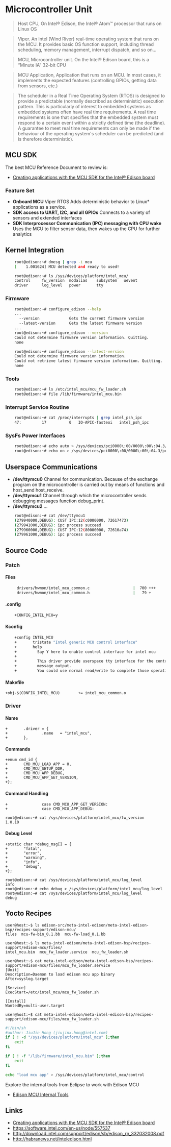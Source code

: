 Microcontroller Unit
==

> Host CPU, On Intel® Edison, the Intel® Atom™ processor that runs on Linux OS

> Viper. An Intel (Wind River) real-time operating system that runs on the MCU. It provides basic OS function support, including thread scheduling, memory management, interrupt dispatch, and so on...

> MCU, Microcontroller unit. On the Intel® Edison board, this is a “Minute IA” 32-bit CPU

> MCU Application, Application that runs on an MCU. In most cases, it implements the expected features (controlling GPIOs, getting data from sensors, etc.)

> The scheduler in a Real Time Operating System (RTOS) is designed to provide a predictable (normally described as deterministic) execution pattern. This is particularly of interest to embedded systems as embedded systems often have real time requirements. A real time requirements is one that specifies that the embedded system must respond to a certain event within a strictly defined time (the deadline). A guarantee to meet real time requirements can only be made if the behaviour of the operating system's scheduler can be predicted (and is therefore deterministic).

## MCU SDK

The best MCU Reference Document to review is:

- [Creating applications with the MCU SDK for the Intel® Edison board](https://software.intel.com/en-us/creating-applications-with-mcu-sdk-for-intel-edison-board)

### Feature Set

- **Onboard MCU** Viper RTOS Adds deterministic behavior to Linux* applications as a service. 
- **SDK access to UART, I2C, and all GPIOs** Connects to a variety of sensors and extended interfaces
- **SDK Interprocessor Communication (IPC) messaging with CPU wake** Uses the MCU to filter sensor data, then wakes up the CPU for further analytics

## Kernel Integration

```sh
    root@edison:~# dmesg | grep -i mcu
    [    1.001624] MCU detected and ready to used!

    root@edison:~# ls /sys/devices/platform/intel_mcu/ 
    control     fw_version  modalias    subsystem   uevent
    driver      log_level   power       tty
```

### Firmware

```sh
    root@edison:~# configure_edison --help
    ...
      --version             Gets the current firmware version
      --latest-version      Gets the latest firmware version
    ...
    root@edison:~# configure_edison --version
    Could not determine firmware version information. Quitting.
    none

    root@edison:~# configure_edison --latest-version
    Could not determine firmware version information.
    Could not retrieve latest firmware version information. Quitting.
    none
```

### Tools

```sh
    root@edison:~# ls /etc/intel_mcu/mcu_fw_loader.sh
    root@edison:~# file /lib/firmware/intel_mcu.bin
```

### Interrupt Service Routine

```sh
    root@edison:~# cat /proc/interrupts | grep intel_psh_ipc
    47:         17          0   IO-APIC-fasteoi   intel_psh_ipc
```

### SysFs Power Interfaces

```sh
    root@edison:~# echo auto > /sys/devices/pci0000\:00/0000\:00\:04.3/power/control
    root@edison:~# echo on > /sys/devices/pci0000\:00/0000\:00\:04.3/power/control
```

## Userspace Communications

- __/dev/ttymcu0__ Channel for communication. Because of the exchange program on the microcontroller is carried out by means of functions and host_send host_receive.
- __/dev/ttymcu1__ Channel through which the microcontroller sends debugging messages function debug_print.
- __/dev/ttymcu2__ ...

```sh
    root@edison:~# cat /dev/ttymcu1
    (279940000,DEBUG): CUST IPC:12(c0000000, 72617473)
    (279941000,DEBUG): ipc process succeed
    (279960000,DEBUG): CUST IPC:12(80000000, 72610a74)
    (279961000,DEBUG): ipc process succeed
```

## Source Code

### Patch

#### Files

```sh
     drivers/hwmon/intel_mcu_common.c                   |  700 +++
     drivers/hwmon/intel_mcu_common.h                   |   79 +
```

#### .config

```sh
    +CONFIG_INTEL_MCU=y
```

#### Kconfig

```sh
    +config INTEL_MCU
    +       tristate "Intel generic MCU control interface"
    +       help
    +         Say Y here to enable control interface for intel mcu
    + 
    +         This driver provide userspace tty interface for the control and
    +         message output.
    +         You could use normal read/write to complete those operation.
```

#### Makefile

    +obj-$(CONFIG_INTEL_MCU)        += intel_mcu_common.o

### Driver

#### Name

    +       .driver = {
    +               .name   = "intel_mcu",
    +       },

#### Commands

    +enum cmd_id {
    +       CMD_MCU_LOAD_APP = 0,
    +       CMD_MCU_SETUP_DDR,
    +       CMD_MCU_APP_DEBUG,
    +       CMD_MCU_APP_GET_VERSION,
    +};


#### Command Handling

    +               case CMD_MCU_APP_GET_VERSION:
    +               case CMD_MCU_APP_DEBUG:

    root@edison:~# cat /sys/devices/platform/intel_mcu/fw_version 
    1.0.10

#### Debug Level

    +static char *debug_msg[] = {
    +       "fatal",
    +       "error",
    +       "warning",
    +       "info",
    +       "debug",
    +};

    root@edison:~# cat /sys/devices/platform/intel_mcu/log_level 
    info
    root@edison:~# echo debug > /sys/devices/platform/intel_mcu/log_level 
    root@edison:~# cat /sys/devices/platform/intel_mcu/log_level 
    debug

## Yocto Recipes

    user@host:~$ ls edison-src/meta-intel-edison/meta-intel-edison-bsp/recipes-support/edison-mcu/
    files  mcu-fw-bin_0.1.bb  mcu-fw-load_0.1.bb
    
    user@host:~$ ls meta-intel-edison/meta-intel-edison-bsp/recipes-support/edison-mcu/files/
    intel_mcu.bin  mcu_fw_loader.service  mcu_fw_loader.sh
    
    user@host:~$ cat meta-intel-edison/meta-intel-edison-bsp/recipes-support/edison-mcu/files/mcu_fw_loader.service
    [Unit]
    Description=Daemon to load edison mcu app binary
    After=syslog.target
    
    [Service]
    ExecStart=/etc/intel_mcu/mcu_fw_loader.sh
    
    [Install]
    WantedBy=multi-user.target
    
    user@host:~$ cat meta-intel-edison/meta-intel-edison-bsp/recipes-support/edison-mcu/files/mcu_fw_loader.sh

```sh
#!/bin/sh
#author: JiuJin Hong (jiujinx.hong@intel.com)
if [ ! -d "/sys/devices/platform/intel_mcu" ];then
	exit
fi

if [ ! -f "/lib/firmware/intel_mcu.bin" ];then
	exit
fi

echo "load mcu app" > /sys/devices/platform/intel_mcu/control
```

Explore the internal tools from Eclipse to work with Edison MCU

- [Edison MCU Internal Tools](https://github.com/lambdasakura/irremocon-edison/tree/master/internal_tools)


## Links

- [Creating applications with the MCU SDK for the Intel® Edison board](https://software.intel.com/en-us/creating-applications-with-mcu-sdk-for-intel-edison-board)
- https://software.intel.com/en-us/node/557537
- http://download.intel.com/support/edison/sb/edison_rn_332032008.pdf
- http://habranews.net/inteledison.html